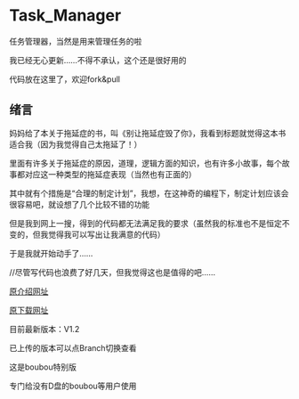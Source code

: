# Task_Manager

任务管理器，当然是用来管理任务的啦

我已经无心更新……不得不承认，这个还是很好用的

代码放在这里了，欢迎fork&pull

## 绪言

妈妈给了本关于拖延症的书，叫《别让拖延症毁了你》，我看到标题就觉得这本书适合我（因为我觉得自己太拖延了！）

里面有许多关于拖延症的原因，道理，逻辑方面的知识，也有许多小故事，每个故事都对应这一种类型的拖延症表现（当然也有正面的）

其中就有个措施是“合理的制定计划”，我想，在这神奇的编程下，制定计划应该会很容易吧，就设想了几个比较不错的功能

但是我到网上一搜，得到的代码都无法满足我的要求（虽然我的标准也不是恒定不变的，但我觉得我可以写出让我满意的代码）

于是我就开始动手了……

//尽管写代码也浪费了好几天，但我觉得这也是值得的吧……

[原介绍网址](https://www.cnblogs.com/send-off-a-friend/p/12444280.html)

[原下载网址](https://www.cnblogs.com/send-off-a-friend/p/12461040.html)

目前最新版本：V1.2

已上传的版本可以点Branch切换查看

这是boubou特别版

专门给没有D盘的boubou等用户使用
